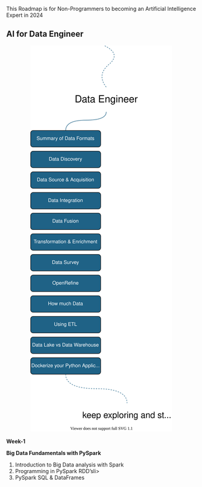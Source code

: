 

This Roadmap is for Non-Programmers to becoming an Artificial Intelligence Expert in 2024

## AI for Data Engineer

<p align="center">
       <img src="../images/data_engineer.svg"/>
  </a>
</p>

**Week-1**

**Big Data Fundamentals with PySpark**

<ol>
<li>Introduction to Big Data analysis with Spark</li>
<li>Programming in PySpark RDD’sli>
<li>PySpark SQL & DataFrames</li>
</ol>

